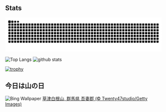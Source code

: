 ## Stats
<picture>
  <source media="(prefers-color-scheme: dark)" srcset="https://raw.githubusercontent.com/ba230t/ba230t/output/github-contribution-grid-snake-dark.svg">
  <source media="(prefers-color-scheme: light)" srcset="https://raw.githubusercontent.com/ba230t/ba230t/output/github-contribution-grid-snake.svg">
  <img alt="github contribution grid snake animation" src="https://raw.githubusercontent.com/ba230t/ba230t/output/github-contribution-grid-snake.svg">
</picture>

<p align="left">
  <img alt="Top Langs" height="150px" src="https://github-readme-stats.vercel.app/api/top-langs/?username=ba230t&layout=compact&theme=transparent" />
  <img alt="github stats" height="150px" src="https://github-readme-stats.vercel.app/api?username=ba230t&theme=transparent" />
</p>

[![trophy](https://github-profile-trophy.vercel.app/?username=ba230t&theme=transparent&column=7)](https://github.com/ryo-ma/github-profile-trophy)


<!-- Bing Wallpaper Start -->
## 今日は山の日
![Bing Wallpaper](https://www.bing.com/th?id=OHR.MountainDay2024_JA-JP9130465329_1920x1080.jpg&rf=LaDigue_1920x1080.jpg&pid=hp)
[草津白根山, 群馬県 吾妻郡 (© Twenty47studio/Getty Images)](https://www.bing.com/search?q=%E8%8D%89%E6%B4%A5%E7%99%BD%E6%A0%B9%E5%B1%B1&form=hpcapt&filters=HpDate%3a%2220240810_1500%22)
<!-- Bing Wallpaper End -->
